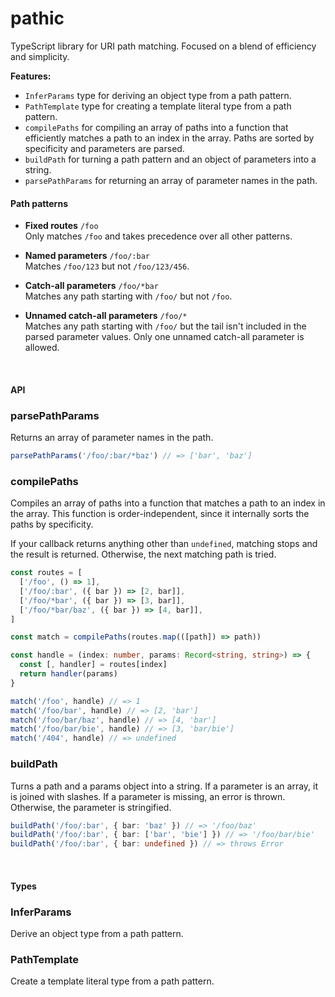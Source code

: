 # pathic

TypeScript library for URI path matching. Focused on a blend of efficiency and simplicity.

**Features:**

- `InferParams` type for deriving an object type from a path pattern.
- `PathTemplate` type for creating a template literal type from a path pattern.
- `compilePaths` for compiling an array of paths into a function that efficiently matches a path to an index in the array. Paths are sorted by specificity and parameters are parsed.
- `buildPath` for turning a path pattern and an object of parameters into a string.
- `parsePathParams` for returning an array of parameter names in the path.

#### Path patterns

- **Fixed routes** `/foo`  
  Only matches `/foo` and takes precedence over all other patterns.

- **Named parameters** `/foo/:bar`  
  Matches `/foo/123` but not `/foo/123/456`.

- **Catch-all parameters** `/foo/*bar`  
  Matches any path starting with `/foo/` but not `/foo`.

- **Unnamed catch-all parameters** `/foo/*`  
  Matches any path starting with `/foo/` but the tail isn't included in the
  parsed parameter values. Only one unnamed catch-all parameter is allowed.

&nbsp;

#### API

### parsePathParams

Returns an array of parameter names in the path.

```ts
parsePathParams('/foo/:bar/*baz') // => ['bar', 'baz']
```

### compilePaths

Compiles an array of paths into a function that matches a path to an index in the array. This function is order-independent, since it internally sorts the paths by specificity.

If your callback returns anything other than `undefined`, matching stops and the result is returned. Otherwise, the next matching path is tried.

```ts
const routes = [
  ['/foo', () => 1],
  ['/foo/:bar', ({ bar }) => [2, bar]],
  ['/foo/*bar', ({ bar }) => [3, bar]],
  ['/foo/*bar/baz', ({ bar }) => [4, bar]],
]

const match = compilePaths(routes.map(([path]) => path))

const handle = (index: number, params: Record<string, string>) => {
  const [, handler] = routes[index]
  return handler(params)
}

match('/foo', handle) // => 1
match('/foo/bar', handle) // => [2, 'bar']
match('/foo/bar/baz', handle) // => [4, 'bar']
match('/foo/bar/bie', handle) // => [3, 'bar/bie']
match('/404', handle) // => undefined
```

### buildPath

Turns a path and a params object into a string. If a parameter is an array, it is joined with slashes. If a parameter is missing, an error is thrown. Otherwise, the parameter is stringified.

```ts
buildPath('/foo/:bar', { bar: 'baz' }) // => '/foo/baz'
buildPath('/foo/:bar', { bar: ['bar', 'bie'] }) // => '/foo/bar/bie'
buildPath('/foo/:bar', { bar: undefined }) // => throws Error
```

&nbsp;

#### Types

### InferParams

Derive an object type from a path pattern.

### PathTemplate

Create a template literal type from a path pattern.
